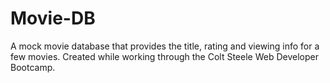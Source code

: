 # Movie-DB
A mock movie database that provides the title, rating and viewing info for a few movies. Created while working through the Colt Steele Web Developer Bootcamp.
